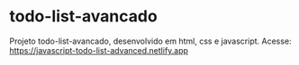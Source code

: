 # todo-list-avancado
Projeto todo-list-avancado, desenvolvido em html, css e javascript. Acesse: https://javascript-todo-list-advanced.netlify.app
